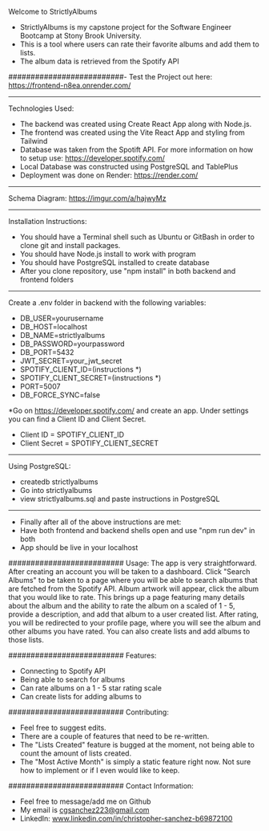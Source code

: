 Welcome to StrictlyAlbums
- StrictlyAlbums is my capstone project for the Software Engineer Bootcamp at Stony Brook University.
- This is a tool where users can rate their favorite albums and add them to lists.
- The album data is retrieved from the Spotify API

##########################-
Test the Project out here:
https://frontend-n8ea.onrender.com/


-------------------------------------------------------------
Technologies Used:
- The backend was created using Create React App along with Node.js.
- The frontend was created using the Vite React App and styling from Tailwind
- Database was taken from the Spotift API. For more information on how to setup use: https://developer.spotify.com/
- Local Database was constructed using PostgreSQL and TablePlus
- Deployment was done on Render: https://render.com/


-------------------------------------------------------------
Schema Diagram: https://imgur.com/a/hajwyMz


-------------------------------------------------------------
Installation Instructions:
- You should have a Terminal shell such as Ubuntu or GitBash in order to clone git and install packages.
- You should have Node.js install to work with program
- You should have PostgreSQL installed to create database
- After you clone repository, use "npm install" in both backend and frontend folders

-------------------------------------------------------------
Create a .env folder in backend with the following variables:
- DB_USER=yourusername
- DB_HOST=localhost
- DB_NAME=strictlyalbums
- DB_PASSWORD=yourpassword
- DB_PORT=5432
- JWT_SECRET=your_jwt_secret
- SPOTIFY_CLIENT_ID=(instructions *)
- SPOTIFY_CLIENT_SECRET=(instructions *)
- PORT=5007
- DB_FORCE_SYNC=false

*Go on https://developer.spotify.com/ and create an app. Under settings you can find a Client ID and Client Secret. 
- Client ID = SPOTIFY_CLIENT_ID
- Client Secret = SPOTIFY_CLIENT_SECRET

-------------------------------------------------------------
Using PostgreSQL:
- createdb strictlyalbums
- Go into strictlyalbums
- view strictlyalbums.sql and paste instructions in PostgreSQL


-------------------------------------------------------------
- Finally after all of the above instructions are met:
- Have both frontend and backend shells open and use "npm run dev" in both
- App should be live in your localhost


##########################
Usage:
The app is very straightforward. After creating an account you will be taken to a dashboard. Click "Search Albums" to be taken to a page where you will be able to search albums that are fetched from the Spotify API. Album artwork will appear, click the album that you would like to rate. This brings up a page featuring many details about the album and the ability to rate the album on a scaled of 1 - 5, provide a description, and add that album to a user created list. After rating, you will be redirected to your profile page, where you will see the album and other albums you have rated. You can also create lists and add albums to those lists.



##########################
Features:
- Connecting to Spotify API
- Being able to search for albums
- Can rate albums on a 1 - 5 star rating scale
- Can create lists for adding albums to



##########################
Contributing:
- Feel free to suggest edits.
- There are a couple of features that need to be re-written.
- The "Lists Created" feature is bugged at the moment, not being able to count the amount of lists created.
- The "Most Active Month" is simply a static feature right now. Not sure how to implement or if I even would like to keep.


##########################
Contact Information:
- Feel free to message/add me on Github
- My email is cgsanchez223@gmail.com
- LinkedIn: www.linkedin.com/in/christopher-sanchez-b69872100
